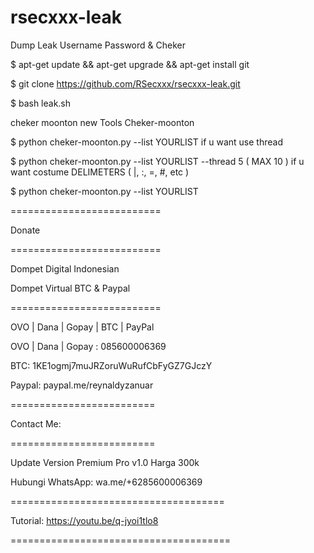 # rsecxxx-leak
Dump Leak Username Password &amp; Cheker

$ apt-get update && apt-get upgrade && apt-get install git

$ git clone https://github.com/RSecxxx/rsecxxx-leak.git

$ bash leak.sh

cheker moonton new Tools Cheker-moonton

$ python cheker-moonton.py --list YOURLIST
if u want use thread

$ python cheker-moonton.py --list YOURLIST --thread 5 ( MAX 10 )
if u want costume DELIMETERS ( |, :, =, #, etc )

$ python cheker-moonton.py --list YOURLIST 



==========================

Donate

==========================

Dompet Digital Indonesian

Dompet Virtual BTC & Paypal

==========================

OVO | Dana | Gopay | BTC | PayPal

OVO | Dana | Gopay : 085600006369

BTC: 1KE1ogmj7muJRZoruWuRufCbFyGZ7GJczY

Paypal: paypal.me/reynaldyzanuar

=========================

Contact Me:

=========================

Update Version 
Premium Pro v1.0
Harga 300k

Hubungi 
WhatsApp: wa.me/+6285600006369

=====================================

Tutorial: https://youtu.be/q-jyoi1tlo8

======================================
